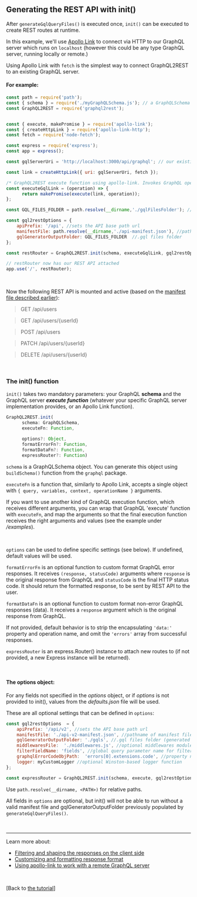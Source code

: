 ## Generating the REST API with init()

After `generateGqlQueryFiles()` is executed once, `init()` can be executed to create REST routes at runtime.

In this example, we'll use [Apollo Link](https://www.apollographql.com/docs/link/links/http/) to connect via HTTP to our GraphQL server which runs on `localhost` (however this could be any type GraphQL server, running locally or remote.)

Using Apollo Link with `fetch` is the simplest way to connect GraphQL2REST to an existing GraphQL server.


#### For example:
```js
const path = require('path');
const { schema } = require('./myGraphQLSchema.js'); // a GraphQLSchema object
const GraphQL2REST = require('graphql2rest');


const { execute, makePromise } = require('apollo-link');
const { createHttpLink } = require('apollo-link-http');
const fetch = require('node-fetch');

const express = require('express');
const app = express();

const gqlServerUri = 'http://localhost:3000/api/graphql'; // our existing GraphQL server

const link = createHttpLink({ uri: gqlServerUri, fetch });

/* GraphQL2REST execute function using apollo-link. Invokes GraphQL operation against gqlServerUri via node-fetch */
const executeGqlLink = (operation) => {
      return makePromise(execute(link, operation));
};

const GQL_FILES_FOLDER = path.resolve(__dirname,'./gqlFilesFolder'); // folder previously generated by generateGqlQueryFiles()

const gql2restOptions = {
	apiPrefix: '/api', //sets the API base path url
	manifestFile: path.resolve(__dirname,'./api-manifest.json'), //pathname of manifest file. Default is ./manifest.json
	gqlGeneratorOutputFolder: GQL_FILES_FOLDER  //.gql files folder
};

const restRouter = GraphQL2REST.init(schema, executeGqlLink, gql2restOptions);

// restRouter now has our REST API attached
app.use('/', restRouter);


```

<br>

Now the following REST API is mounted and active (based on the [manifest file described earlier](manifest-example.json)):

> GET /api/users

> GET /api/users/{userId}

> POST /api/users

> PATCH /api/users/{userId}

> DELETE /api/users/{userId}

<br>

### The init() function


`init()` takes two mandatory parameters: your GraphQL **schema** and the GraphQL server ***execute function*** (whatever your specific GraphQL server implementation provides, or an Apollo Link function).

```ts
GraphQL2REST.init(
      schema: GraphQLSchema,
      executeFn: Function,

      options?: Object,
      formatErrorFn?: Function,
      formatDataFn?: Function,
      expressRouter?: Function)
```
`schema` is a GraphQLSchema object. You can generate this object using `buildSchema()` function from the `graphql` package.

`executeFn` is a function that, similarly to Apollo Link, accepts a single object with `{ query, variables, context, operationName }` arguments.

 If you want to use another kind of GraphQL execution function, which receives different arguments, you can wrap that GraphQL 'execute' function with `executeFn`, and map the arguments so that the final execution function receives the right arguments and values (see the example under */examples*).

 <br>

`options` can be used to define specific settings (see below). If undefined, default values will be used.


`formatErrorFn` is an optional function to custom format GraphQL error responses. It receives `(response, statusCode)` arguments where `response` is the original response from GraphQL and `statusCode` is the final HTTP status code. It should return the formatted response, to be sent by REST API to the user.

`formatDataFn` is an optional function to custom format non-error GraphQL responses (data). It receives a `response` argument which is the original response from GraphQL.

If not provided, default behavior is to strip the encapsulating `'data:'` property and operation name, and omit the `'errors'` array from successful responses.

`expressRouter` is an express.Router() instance to attach new routes to (if not provided, a new Express instance will be returned).

<br>

#### The options object:
For any fields not specified in the *options* object, or if *options* is not provided to init(), values from the *defaults.json* file will be used.

These are all optional settings that can be defined in `options`:
```js
const gql2restOptions  = {
	apiPrefix: '/api/v2', //sets the API base path url
	manifestFile: './api-v2-manifest.json', //pathname of manifest file
	gqlGeneratorOutputFolder: './gqls', //.gql files folder (generated by generateGqlQueryFiles())
	middlewaresFile:  './middlewares.js', //optional middlewares module for modifying requests
	filterFieldName: 'fields', //global query parameter name for filtering (default is 'fields')
	graphqlErrorCodeObjPath:  'errors[0].extensions.code', //property name for GraphQL error code for error mapping
	logger: myCustomLogger //optional Winston-based logger function
};

const expressRouter = GraphQL2REST.init(schema, execute, gql2restOptions);
```
Use ``path.resolve(__dirname, <PATH>)`` for relative paths.

All fields in `options` are optional, but init() will not be able to run without a valid manifest file and gqlGeneratorOutputFolder previously populated by `generateGqlQueryFiles()`.


<br>

---

Learn more about:
- [Filtering and shaping the responses on the client side](Client%20filters.md)
- [Customizing and formatting response format](Formatting%20responses.md)
- [Using apollo-link to work with a remote GraphQL server](Using%20remote%20GraphQL%20server.md)


<br>

[Back to [the tutorial](https://github.com/sisense/graphql2rest#tutorial)]
 

